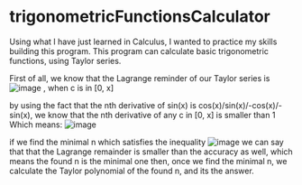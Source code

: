 # trigonometricFunctionsCalculator

Using what I have just learned in Calculus, I wanted to practice my skills building this program.
This program can calculate basic trigonometric functions, using Taylor series.

First of all, we know that the Lagrange reminder of our Taylor series is ![image](https://user-images.githubusercontent.com/56035342/163019372-cd4b7eb0-7d5a-40c1-bdbd-95972e94140e.png) , when c is in [0, x]

by using the fact that the nth derivative of sin(x) is cos(x)/sin(x)/-cos(x)/-sin(x),  we know that the nth derivative of any c in [0, x] is smaller than 1
Which means:
![image](https://user-images.githubusercontent.com/56035342/163019440-dce9bd1d-5c84-4e29-ad39-7d91c4121200.png)

if we find the minimal n which satisfies the inequality ![image](https://user-images.githubusercontent.com/56035342/163020292-f9aff734-d680-4a64-94d6-e39ae92fb702.png)
we can say that that the Lagrange remainder is smaller than the accuracy as well, which means the found n is the minimal one
then, once we find the minimal n, we calculate the Taylor polynomial of the found n, and its the answer.
